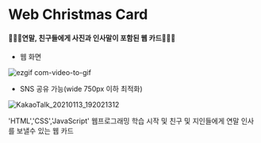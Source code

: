 # Web Christmas Card

#### 📆🎄🎁연말, 친구들에게 사진과 인사말이 포함된 웹 카드📆🎄🎁



- 웹 화면




![ezgif com-video-to-gif](https://user-images.githubusercontent.com/71453094/102963604-daffb200-452c-11eb-97b4-3071f1c70c05.gif)
<br/>


- SNS 공유 가능(wide 750px 이하 최적화)


![KakaoTalk_20210113_192021312](https://user-images.githubusercontent.com/71453094/104441366-eba8c280-55d6-11eb-8e28-7f1bbd73e0c2.png)


'HTML'\,'CSS'\,'JavaScript'
웹프로그래밍 학습 시작 및 친구 및 지인들에게 연말 인사를 보낼수 있는 웹 카드
